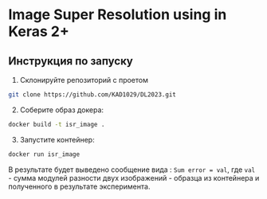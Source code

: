 # Image Super Resolution using in Keras 2+

## Инструкция по запуску

1) Склонируйте репозиторий с проетом
```bash
git clone https://github.com/KAD1029/DL2023.git
```

2) Соберите образ докера:
```bash
docker build -t isr_image .
```

3) Запустите контейнер:
```bash
docker run isr_image
```

В результате будет выведено сообщение вида : `Sum error = val`, где `val` - сумма модулей разности двух изображений - образца из контейнера и полученного в результате эксперимента.